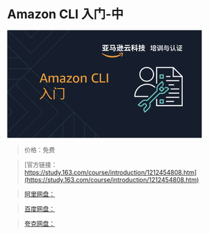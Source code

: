 # Amazon CLI 入门-中

![img](../../../assets/study163/free/75916c94c1414bb196f622fd33b9661b.png)

> 价格：免费

> [官方链接：https://study.163.com/course/introduction/1212454808.htm](https://study.163.com/course/introduction/1212454808.htm)

> [阿里网盘：]()

> [百度网盘：]()

> [夸克网盘：]()
